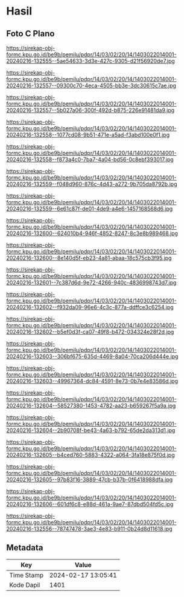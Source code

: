 # Hasil

## Foto C Plano

https://sirekap-obj-formc.kpu.go.id/be9b/pemilu/pdpr/14/03/02/20/14/1403022014001-20240216-132555--5ae54633-3d3e-427c-9305-d21f56920de7.jpg

https://sirekap-obj-formc.kpu.go.id/be9b/pemilu/pdpr/14/03/02/20/14/1403022014001-20240216-132557--09300c70-4eca-4505-bb3e-3dc30615c7ae.jpg

https://sirekap-obj-formc.kpu.go.id/be9b/pemilu/pdpr/14/03/02/20/14/1403022014001-20240216-132557--5b027a06-300f-492d-b875-226e91481da9.jpg

https://sirekap-obj-formc.kpu.go.id/be9b/pemilu/pdpr/14/03/02/20/14/1403022014001-20240216-132558--1077cd08-9b51-471e-a5ad-f3abd100e0f1.jpg

https://sirekap-obj-formc.kpu.go.id/be9b/pemilu/pdpr/14/03/02/20/14/1403022014001-20240216-132558--f873a4c0-7ba7-4a04-bd56-0c8ebf393017.jpg

https://sirekap-obj-formc.kpu.go.id/be9b/pemilu/pdpr/14/03/02/20/14/1403022014001-20240216-132559--f048d960-876c-4d43-a272-9b705da8792b.jpg

https://sirekap-obj-formc.kpu.go.id/be9b/pemilu/pdpr/14/03/02/20/14/1403022014001-20240216-132559--6e61c87f-de01-4de9-a4e6-1457168568d6.jpg

https://sirekap-obj-formc.kpu.go.id/be9b/pemilu/pdpr/14/03/02/20/14/1403022014001-20240216-132600--624010b4-946f-4852-8247-8c3e8b989468.jpg

https://sirekap-obj-formc.kpu.go.id/be9b/pemilu/pdpr/14/03/02/20/14/1403022014001-20240216-132600--8e140d5f-eb23-4a81-abaa-18c575cb3f95.jpg

https://sirekap-obj-formc.kpu.go.id/be9b/pemilu/pdpr/14/03/02/20/14/1403022014001-20240216-132601--7c387d6d-9e72-4266-940c-4836998743d7.jpg

https://sirekap-obj-formc.kpu.go.id/be9b/pemilu/pdpr/14/03/02/20/14/1403022014001-20240216-132602--f932da09-96e6-4c3c-877a-ddffce3c6254.jpg

https://sirekap-obj-formc.kpu.go.id/be9b/pemilu/pdpr/14/03/02/20/14/1403022014001-20240216-132602--b5ef0d3f-ca07-49f8-b472-034324e28f2d.jpg

https://sirekap-obj-formc.kpu.go.id/be9b/pemilu/pdpr/14/03/02/20/14/1403022014001-20240216-132603--306bf675-635d-4469-8a04-70ca206d444e.jpg

https://sirekap-obj-formc.kpu.go.id/be9b/pemilu/pdpr/14/03/02/20/14/1403022014001-20240216-132603--49967364-dc84-4591-8e73-0b7e4e83586d.jpg

https://sirekap-obj-formc.kpu.go.id/be9b/pemilu/pdpr/14/03/02/20/14/1403022014001-20240216-132604--58527380-1453-4782-aa23-b659267f5a9a.jpg

https://sirekap-obj-formc.kpu.go.id/be9b/pemilu/pdpr/14/03/02/20/14/1403022014001-20240216-132604--2b90708f-be43-4a63-b792-65de2da313d1.jpg

https://sirekap-obj-formc.kpu.go.id/be9b/pemilu/pdpr/14/03/02/20/14/1403022014001-20240216-132605--b4ced760-5883-4322-a064-3fa18e875f0d.jpg

https://sirekap-obj-formc.kpu.go.id/be9b/pemilu/pdpr/14/03/02/20/14/1403022014001-20240216-132605--97b83f16-3889-47cb-b37b-0f6418988dfa.jpg

https://sirekap-obj-formc.kpu.go.id/be9b/pemilu/pdpr/14/03/02/20/14/1403022014001-20240216-132606--601df6c8-e88d-461a-9ae7-87dbd504fd5c.jpg

https://sirekap-obj-formc.kpu.go.id/be9b/pemilu/pdpr/14/03/02/20/14/1403022014001-20240216-132556--78747478-3ae3-4e83-b911-0b24d8d11618.jpg


## Metadata

| Key        | Value               |
| ---------- | ------------------- |
| Time Stamp | 2024-02-17 13:05:41 |
| Kode Dapil | 1401                |




